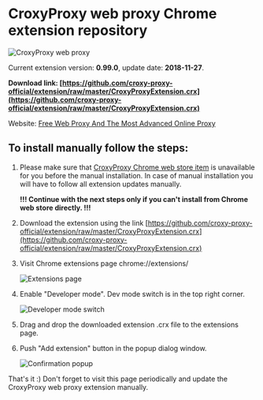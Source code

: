 # CroxyProxy web proxy Chrome extension repository

![CroxyProxy web proxy](https://github.com/croxy-proxy-official/extension/raw/master/image/logo.png)

Current extension version: **0.99.0**, update date: **2018-11-27**.

**Download link: [https://github.com/croxy-proxy-official/extension/raw/master/CroxyProxyExtension.crx](https://github.com/croxy-proxy-official/extension/raw/master/CroxyProxyExtension.crx)**

Website: [Free Web Proxy And The Most Advanced Online Proxy](https://www.croxyproxy.com/)

## To install manually follow the steps:

1. Please make sure that [CroxyProxy Chrome web store item](https://chrome.google.com/webstore/detail/croxyproxy-free-web-proxy/lmmpgfjnchldhcieiiegcpdmaidkaanb) is unavailable for you before the manual installation.
   In case of manual installation you will have to follow all extension updates manually.

   **!!! Continue with the next steps only if you can't install from Chrome web store directly. !!!**

2. Download the extension using the link [https://github.com/croxy-proxy-official/extension/raw/master/CroxyProxyExtension.crx](https://github.com/croxy-proxy-official/extension/raw/master/CroxyProxyExtension.crx)
3. Visit Chrome extensions page chrome://extensions/

   ![Extensions page](https://github.com/croxy-proxy-official/extension/raw/master/image/extensions.png)

4. Enable "Developer mode". Dev mode switch is in the top right corner.

   ![Developer mode switch](https://github.com/croxy-proxy-official/extension/raw/master/image/dev.png)

5. Drag and drop the downloaded extension .crx file to the extensions page.
6. Push "Add extension" button in the popup dialog window.

   ![Confirmation popup](https://github.com/croxy-proxy-official/extension/raw/master/image/confirmation.png)

That's it :) Don't forget to visit this page periodically and update the CroxyProxy web proxy extension manually.
